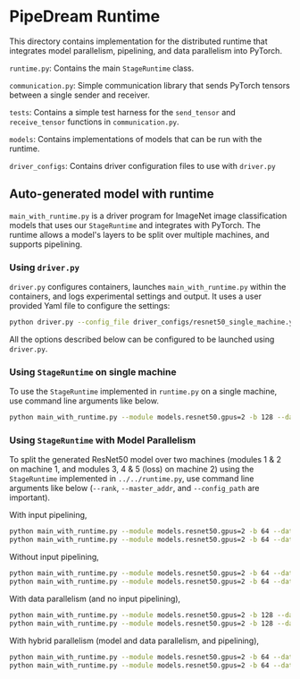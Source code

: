 # PipeDream Runtime

This directory contains implementation for the distributed runtime that integrates
model parallelism, pipelining, and data parallelism into PyTorch.

`runtime.py`: Contains the main `StageRuntime` class.

`communication.py`: Simple communication library that sends PyTorch tensors between
a single sender and receiver.

`tests`: Contains a simple test harness for the `send_tensor` and `receive_tensor`
functions in `communication.py`.

`models`: Contains implementations of models that can be run with the runtime.

`driver_configs`: Contains driver configuration files to use with `driver.py`

## Auto-generated model with runtime

`main_with_runtime.py` is a driver program for ImageNet
image classification models that uses our `StageRuntime` and integrates
with PyTorch. The runtime allows a model's layers to be split over
multiple machines, and supports pipelining.

### Using `driver.py`

`driver.py` configures containers, launches `main_with_runtime.py` within
the containers, and logs experimental settings and output.
It uses a user provided Yaml file to configure the settings:

```bash
python driver.py --config_file driver_configs/resnet50_single_machine.yml
```

All the options described below can be configured to be launched using
`driver.py`.

### Using `StageRuntime` on single machine

To use the `StageRuntime` implemented in `runtime.py` on a single
machine, use command line arguments like below.

```bash
python main_with_runtime.py --module models.resnet50.gpus=2 -b 128 --data_dir ../../../data/imagenet
```

### Using `StageRuntime` with Model Parallelism

To split the generated ResNet50 model over two machines (modules 1 & 2
on machine 1, and modules 3, 4 & 5 (loss) on machine 2) using the
`StageRuntime` implemented in `../../runtime.py`, use command line
arguments like below (`--rank`, `--master_addr`, and `--config_path` are
important).

With input pipelining,

```bash
python main_with_runtime.py --module models.resnet50.gpus=2 -b 64 --data_dir ../../../data/imagenet --rank 0 --master_addr v11 --config_path models/resnet50/gpus=2/mp_conf.json
python main_with_runtime.py --module models.resnet50.gpus=2 -b 64 --data_dir ../../../data/imagenet --rank 1 --master_addr v11 --config_path models/resnet50/gpus=2/mp_conf.json
```

Without input pipelining,

```bash
python main_with_runtime.py --module models.resnet50.gpus=2 -b 64 --data_dir ../../../data/imagenet --rank 0 --master_addr v11 --config_path models/resnet50/gpus=2/mp_conf.json --no_input_pipelining
python main_with_runtime.py --module models.resnet50.gpus=2 -b 64 --data_dir ../../../data/imagenet --rank 1 --master_addr v11 --config_path models/resnet50/gpus=2/mp_conf.json --no_input_pipelining
```

With data parallelism (and no input pipelining),

```bash
python main_with_runtime.py --module models.resnet50.gpus=2 -b 128 --data_dir ../../../data/imagenet --rank 0 --master_addr v11 --config_path models/resnet50/gpus=2/dp_conf.json --no_input_pipelining
python main_with_runtime.py --module models.resnet50.gpus=2 -b 128 --data_dir ../../../data/imagenet --rank 1 --master_addr v11 --config_path models/resnet50/gpus=2/dp_conf.json --no_input_pipelining
```

With hybrid parallelism (model and data parallelism, and pipelining),

```bash
python main_with_runtime.py --module models.resnet50.gpus=2 -b 64 --data_dir ../../../data/imagenet --rank 0 --master_addr v11 --config_path models/resnet50/gpus=2/hybrid_conf.json
python main_with_runtime.py --module models.resnet50.gpus=2 -b 64 --data_dir ../../../data/imagenet --rank 1 --master_addr v11 --config_path models/resnet50/gpus=2/hybrid_conf.json
```
